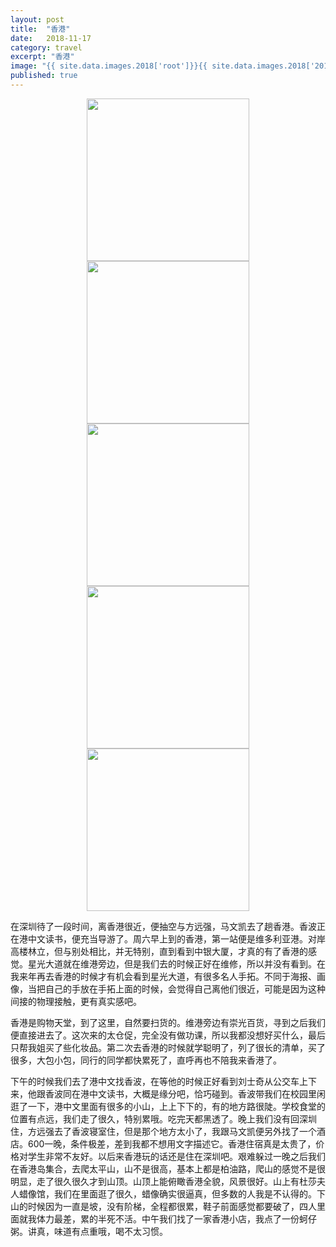 ```yaml
---
layout: post
title:  "香港"
date:   2018-11-17
category: travel
excerpt: "香港"
image: "{{ site.data.images.2018['root']}}{{ site.data.images.2018['20181117_hongkang00.jpg'] }}"
published: true
---
```


<center class="half">
    <img src="{{ site.data.images.2018['root']}}{{ site.data.images.2018['20181117_hongkang01.jpg'] }}" alt="" height="260" /> <img src="{{ site.data.images.2018['root']}}{{ site.data.images.2018['20181117_hongkang02.jpg'] }}" alt="" height="260"/> <img src="{{ site.data.images.2018['root']}}{{ site.data.images.2018['20181117_hongkang03.jpg'] }}" alt="" height="260"/> <img src="{{ site.data.images.2018['root']}}{{ site.data.images.2018['20181117_hongkang04.jpg'] }}" alt="" height="260"/> <img src="{{ site.data.images.2018['root']}}{{ site.data.images.2018['20181117_hongkang05.jpg'] }}" alt="" height="260"/>
</center>

在深圳待了一段时间，离香港很近，便抽空与方远强，马文凯去了趟香港。香波正在港中文读书，便充当导游了。周六早上到的香港，第一站便是维多利亚港。对岸高楼林立，但与别处相比，并无特别，直到看到中银大厦，才真的有了香港的感觉。星光大道就在维港旁边，但是我们去的时候正好在维修，所以并没有看到。在我来年再去香港的时候才有机会看到星光大道，有很多名人手拓。不同于海报、画像，当把自己的手放在手拓上面的时候，会觉得自己离他们很近，可能是因为这种间接的物理接触，更有真实感吧。

香港是购物天堂，到了这里，自然要扫货的。维港旁边有崇光百货，寻到之后我们便直接进去了。这次来的太仓促，完全没有做功课，所以我都没想好买什么，最后只帮我姐买了些化妆品。第二次去香港的时候就学聪明了，列了很长的清单，买了很多，大包小包，同行的同学都快累死了，直呼再也不陪我来香港了。

下午的时候我们去了港中文找香波，在等他的时候正好看到刘士奇从公交车上下来，他跟香波同在港中文读书，大概是缘分吧，恰巧碰到。香波带我们在校园里闲逛了一下，港中文里面有很多的小山，上上下下的，有的地方路很陡。学校食堂的位置有点远，我们走了很久，特别累哦。吃完天都黑透了。晚上我们没有回深圳住，方远强去了香波寝室住，但是那个地方太小了，我跟马文凯便另外找了一个酒店。600一晚，条件极差，差到我都不想用文字描述它。香港住宿真是太贵了，价格对学生非常不友好。以后来香港玩的话还是住在深圳吧。艰难躲过一晚之后我们在香港岛集合，去爬太平山，山不是很高，基本上都是柏油路，爬山的感觉不是很明显，走了很久很久才到山顶。山顶上能俯瞰香港全貌，风景很好。山上有杜莎夫人蜡像馆，我们在里面逛了很久，蜡像确实很逼真，但多数的人我是不认得的。下山的时候因为一直是坡，没有阶梯，全程都很累，鞋子前面感觉都要破了，四人里面就我体力最差，累的半死不活。中午我们找了一家香港小店，我点了一份蚵仔粥。讲真，味道有点重哦，喝不太习惯。
